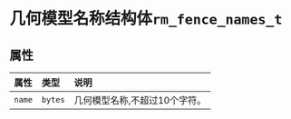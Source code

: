 # 几何模型名称结构体`rm_fence_names_t`

## 属性

|  属性  |  类型  |  说明  |
| :--- | :--- | :--- |
| `name`    | `bytes`  | 几何模型名称,不超过10个字符。       |
